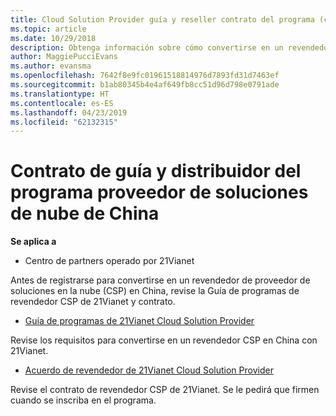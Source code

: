 ```yaml
---
title: Cloud Solution Provider guía y reseller contrato del programa (centro de partners operado por 21Vianet)
ms.topic: article
ms.date: 10/29/2018
description: Obtenga información sobre cómo convertirse en un revendedor CSP en China con 21Vianet.
author: MaggiePucciEvans
ms.author: evansma
ms.openlocfilehash: 7642f8e9fc01961518814976d7893fd31d7463ef
ms.sourcegitcommit: b1ab80345b4e4af649fb8cc51d96d798e0791ade
ms.translationtype: HT
ms.contentlocale: es-ES
ms.lasthandoff: 04/23/2019
ms.locfileid: "62132315"
---
```

# <a name="china-cloud-solution-provider-program-guide-and-reseller-agreement"></a>Contrato de guía y distribuidor del programa proveedor de soluciones de nube de China
**Se aplica a**

-   Centro de partners operado por 21Vianet

Antes de registrarse para convertirse en un revendedor de proveedor de soluciones en la nube (CSP) en China, revise la Guía de programas de revendedor CSP de 21Vianet y contrato.

-   [Guía de programas de 21Vianet Cloud Solution Provider](https://www.21vbluecloud.com/office365/SolProv_programguide/)

Revise los requisitos para convertirse en un revendedor CSP en China con 21Vianet.

-   [Acuerdo de revendedor de 21Vianet Cloud Solution Provider](https://www.21vbluecloud.com/office365/ResellerAgr/)

Revise el contrato de revendedor CSP de 21Vianet. Se le pedirá que firmen cuando se inscriba en el programa. 

